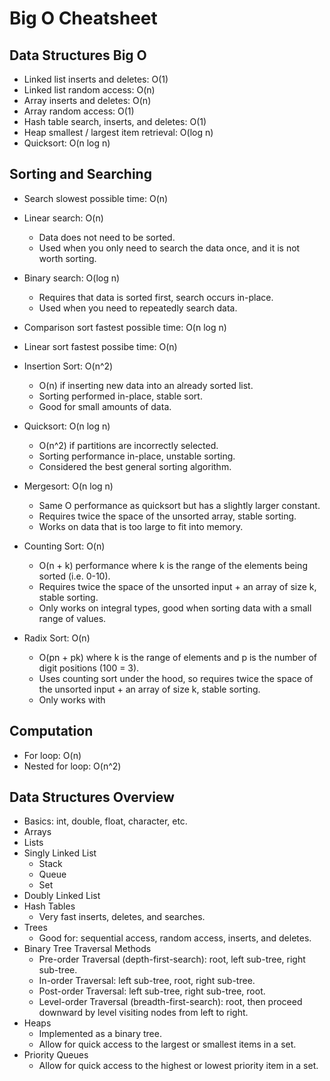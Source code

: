 
# Big O Cheatsheet

## Data Structures Big O
- Linked list inserts and deletes: O(1)
- Linked list random access: O(n)
- Array inserts and deletes: O(n)
- Array random access: O(1)
- Hash table search, inserts, and deletes: O(1)
- Heap smallest / largest item retrieval: O(log n)
- Quicksort: O(n log n)
## Sorting and Searching
- Search slowest possible time: O(n)

- Linear search: O(n)
    - Data does not need to be sorted.
    - Used when you only need to search the data once, and it is not worth sorting.

- Binary search: O(log n)
    - Requires that data is sorted first, search occurs in-place.
    - Used when you need to repeatedly search data.

- Comparison sort fastest possible time: O(n log n)
- Linear sort fastest possibe time: O(n)

- Insertion Sort: O(n^2)
    - O(n) if inserting new data into an already sorted list.
    - Sorting performed in-place, stable sort.
    - Good for small amounts of data.

- Quicksort: O(n log n)
    - O(n^2) if partitions are incorrectly selected.
    - Sorting performance in-place, unstable sorting.
    - Considered the best general sorting algorithm.

- Mergesort: O(n log n)
    - Same O performance as quicksort but has a slightly larger constant.
    - Requires twice the space of the unsorted array, stable sorting.
    - Works on data that is too large to fit into memory.

- Counting Sort: O(n)
    - O(n + k) performance where k is the range of the elements being sorted (i.e. 0-10).
    - Requires twice the space of the unsorted input + an array of size k, stable sorting.
    - Only works on integral types, good when sorting data with a small range of values.

- Radix Sort: O(n)
    - O(pn + pk) where k is the range of elements and p is the number of digit positions (100 = 3).
    - Uses counting sort under the hood, so requires twice the space of the unsorted input + an array of size k, stable sorting.
    - Only works with 

## Computation
- For loop: O(n)
- Nested for loop: O(n^2)

## Data Structures Overview
- Basics: int, double, float, character, etc.
- Arrays
- Lists
- Singly Linked List
    - Stack
    - Queue
    - Set
- Doubly Linked List
- Hash Tables
    - Very fast inserts, deletes, and searches.
- Trees
    - Good for: sequential access, random access, inserts, and deletes.
- Binary Tree Traversal Methods
    - Pre-order Traversal (depth-first-search): root, left sub-tree, right sub-tree.
    - In-order Traversal: left sub-tree, root, right sub-tree.
    - Post-order Traversal: left sub-tree, right sub-tree, root.
    - Level-order Traversal (breadth-first-search): root, then proceed downward by level visiting nodes from left to right.
- Heaps
    - Implemented as a binary tree.
    - Allow for quick access to the largest or smallest items in a set.
- Priority Queues
    - Allow for quick access to the highest or lowest priority item in a set.
